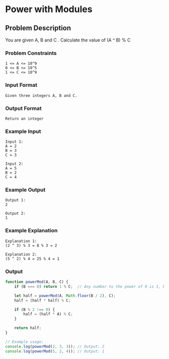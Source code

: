 # Power with Modules

## Problem Description
You are given A, B and C .
Calculate the value of (A ^ B) % C

### Problem Constraints
````
1 <= A <= 10^9
0 <= B <= 10^5
1 <= C <= 10^9
````

### Input Format
````
Given three integers A, B and C.
````

### Output Format
````
Return an integer
````

### Example Input
````
Input 1:
A = 2
B = 3
C = 3

Input 2:
A = 5
B = 2
C = 4
````

### Example Output
````
Output 1:
2

Output 2:
1
````

### Example Explanation
````
Explanation 1:
(2 ^ 3) % 3 = 8 % 3 = 2

Explanation 2:
(5 ^ 2) % 4 = 25 % 4 = 1
````

### Output

``` javascript showLineNumbers copy filename="JavaScript"
function powerMod(A, B, C) {
    if (B === 0) return 1 % C;  // Any number to the power of 0 is 1, but we should return 1 % C

    let half = powerMod(A, Math.floor(B / 2), C);
    half = (half * half) % C;

    if (B % 2 !== 0) {
        half = (half * A) % C;
    }

    return half;
}

// Example usage:
console.log(powerMod(2, 3, 3)); // Output: 2
console.log(powerMod(5, 2, 4)); // Output: 1
```